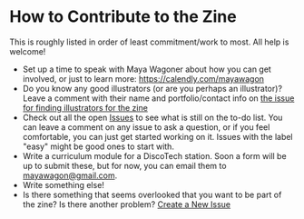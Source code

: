 # How to Contribute to the Zine
This is roughly listed in order of least commitment/work to most. All help is welcome!

- Set up a time to speak with Maya Wagoner about how you can get involved, or just to learn more: https://calendly.com/mayawagon 
- Do you know any good illustrators (or are you perhaps an illustrator)? Leave a comment with their name and portfolio/contact info on [the issue for finding illustrators for the zine](https://github.com/mayawagon/BPL-Discotech-zine/issues/5)
- Check out all the open [Issues](https://github.com/mayawagon/BPL-Discotech-zine/issues) to see what is still on the to-do list. You can leave a comment on any issue to ask a question, or if you feel comfortable, you can just get started working on it. Issues with the label "easy" might be good ones to start with. 
- Write a curriculum module for a DiscoTech station. Soon a form will be up to submit these, but for now, you can email them to mayawagon@gmail.com. 
- Write something else!
- Is there something that seems overlooked that you want to be part of the zine? Is there another problem? [Create a New Issue](https://github.com/mayawagon/BPL-Discotech-zine/issues/new)